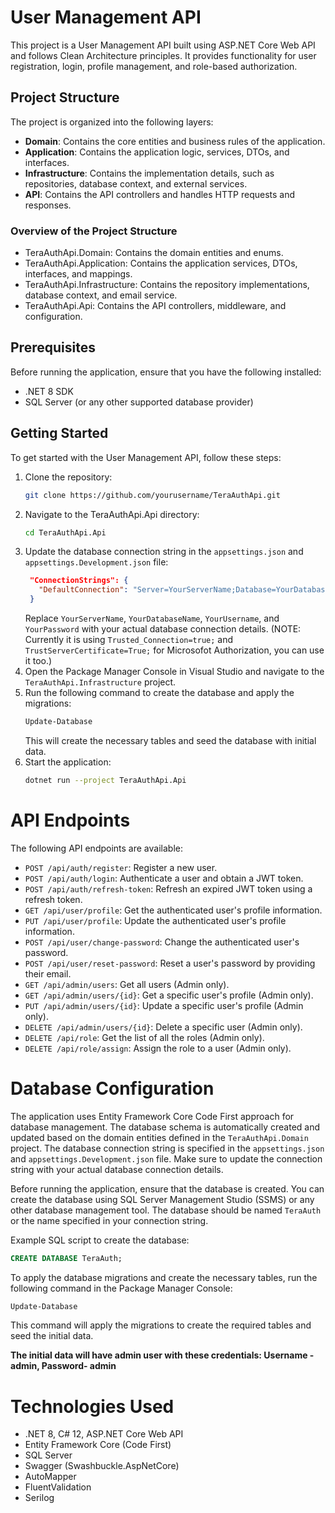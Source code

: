 # User Management API

This project is a User Management API built using ASP.NET Core Web API and follows Clean Architecture principles. It provides functionality for user registration, login, profile management, and role-based authorization.

## Project Structure

The project is organized into the following layers:

- **Domain**: Contains the core entities and business rules of the application.
- **Application**: Contains the application logic, services, DTOs, and interfaces.
- **Infrastructure**: Contains the implementation details, such as repositories, database context, and external services.
- **API**: Contains the API controllers and handles HTTP requests and responses.

### Overview of the Project Structure

- TeraAuthApi.Domain: Contains the domain entities and enums.
- TeraAuthApi.Application: Contains the application services, DTOs, interfaces, and mappings.
- TeraAuthApi.Infrastructure: Contains the repository implementations, database context, and email service.
- TeraAuthApi.Api: Contains the API controllers, middleware, and configuration.



## Prerequisites

Before running the application, ensure that you have the following installed:

- .NET 8 SDK
- SQL Server (or any other supported database provider)

## Getting Started

To get started with the User Management API, follow these steps:

1. Clone the repository:
   ```sh
   git clone https://github.com/yourusername/TeraAuthApi.git
   ```
2. Navigate to the TeraAuthApi.Api directory:
   ```sh
   cd TeraAuthApi.Api
   ```
3. Update the database connection string in the `appsettings.json` and `appsettings.Development.json` file:
   ```json
    "ConnectionStrings": {
      "DefaultConnection": "Server=YourServerName;Database=YourDatabaseName;User Id=YourUsername;Password=YourPassword;"
    }
   ```
   Replace `YourServerName`, `YourDatabaseName`, `YourUsername`, and `YourPassword` with your actual database connection details. (NOTE: Currently it is using `Trusted_Connection=true;` and `TrustServerCertificate=True;` for Microsofot Authorization, you can use it too.)
4. Open the Package Manager Console in Visual Studio and navigate to the `TeraAuthApi.Infrastructure` project.
5. Run the following command to create the database and apply the migrations:
   ```sh
   Update-Database
   ```
   This will create the necessary tables and seed the database with initial data.
6. Start the application:
   ```sh
   dotnet run --project TeraAuthApi.Api
   ```

# API Endpoints
The following API endpoints are available:

- `POST /api/auth/register`: Register a new user.
- `POST /api/auth/login`: Authenticate a user and obtain a JWT token.
- `POST /api/auth/refresh-token`: Refresh an expired JWT token using a refresh token.
- `GET /api/user/profile`: Get the authenticated user's profile information.
- `PUT /api/user/profile`: Update the authenticated user's profile information.
- `POST /api/user/change-password`: Change the authenticated user's password.
- `POST /api/user/reset-password`: Reset a user's password by providing their email.
- `GET /api/admin/users`: Get all users (Admin only).
- `GET /api/admin/users/{id}`: Get a specific user's profile (Admin only).
- `PUT /api/admin/users/{id}`: Update a specific user's profile (Admin only).
- `DELETE /api/admin/users/{id}`: Delete a specific user (Admin only).
- `DELETE /api/role`: Get the list of all the roles (Admin only).
- `DELETE /api/role/assign`: Assign the role to a user (Admin only).


# Database Configuration
The application uses Entity Framework Core Code First approach for database management. The database schema is automatically created and updated based on the domain entities defined in the `TeraAuthApi.Domain` project. The database connection string is specified in the `appsettings.json` and `appsettings.Development.json` file. Make sure to update the connection string with your actual database connection details.

Before running the application, ensure that the database is created. You can create the database using SQL Server Management Studio (SSMS) or any other database management tool. The database should be named `TeraAuth` or the name specified in your connection string.

Example SQL script to create the database:

```sql
CREATE DATABASE TeraAuth;
```

To apply the database migrations and create the necessary tables, run the following command in the Package Manager Console:
```sh
Update-Database
```

This command will apply the migrations to create the required tables and seed the initial data. 

**The initial data will have admin user with these credentials: Username - admin, Password- admin**

# Technologies Used
- .NET 8, C# 12, ASP.NET Core Web API
- Entity Framework Core (Code First)
- SQL Server
- Swagger (Swashbuckle.AspNetCore)
- AutoMapper
- FluentValidation
- Serilog
